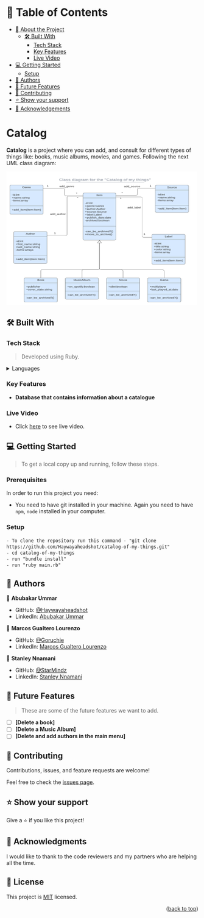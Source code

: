 <a name="readme-top"></a>

# 📗 Table of Contents

- [📖 About the Project](#about-project)
  - [🛠 Built With](#built-with)
    - [Tech Stack](#tech-stack)
    - [Key Features](#key-features)
    - [Live Video](#live-video)
- [💻 Getting Started](#getting-started)
  - [Setup](#setup)
- [👥 Authors](#authors)
- [🔭 Future Features](#future-features)
- [🤝 Contributing](#contributing)
- [⭐️ Show your support](#support)
- [🙏 Acknowledgements](#acknowledgements)

<!-- PROJECT DESCRIPTION -->

# Catalog <a name="about-project"></a>

**Catalog** is a project where you can add, and consult for different types of things like: books, music albums, movies, and games. Following the next UML class diagram:

<p align="left">
  <img src="./catalog_of_my_things.png" alt="C=UML class diagram for catalog of things" height="350" width="500" />
</p>


## 🛠 Built With <a name="built-with"></a>

### Tech Stack <a name="tech-stack"></a>

> Developed using Ruby.
<details>
  <summary>Languages</summary>
  <ul>
    <li><a href="https://www.ruby-lang.org/en/">Ruby</a></li>
  </ul>
</details>

### Key Features <a name="key-features"></a>
- **Database that contains information about a catalogue**

### Live Video <a name="live-video"></a>
- Click [here](https://drive.google.com/file/d/12NXPuV4G5YmCBKunUCU91HDlEXYAsty6/view?usp=sharing) to see live video.

## 💻 Getting Started <a name="getting-started"></a>
> To get a local copy up and running, follow these steps.

### Prerequisites

In order to run this project you need:

- You need to have git installed in your machine. Again you need to have `npm`, `node` installed in your computer.

### Setup
```
- To clone the repository run this command - "git clone https://github.com/Haywayaheadshot/catalog-of-my-things.git"
- cd catalog-of-my-things
- run "bundle install"
- run "ruby main.rb"
```
## 👥 Authors <a name="authors"></a>

👤 **Abubakar Ummar**

- GitHub: [@Haywayaheadshot](https://github.com/Haywayaheadshot)
- LinkedIn: [Abubakar Ummar](https://www.linkedin.com/in/abubakar-ummar/)


👤 **Marcos Gualtero Lourenzo**

- GitHub: [@Goruchie](https://github.com/Goruchie)
- LinkedIn: [Marcos Gualtero Lourenzo](https://www.linkedin.com/in/marcosgualtero/)

👤 **Stanley Nnamani**

- GitHub: [@StarMindz](https://github.com/StarMindz)
- LinkedIn: [Stanley Nnamani](https://www.linkedin.com/in/stanley-nnamani/)

<!-- FUTURE FEATURES -->

## 🔭 Future Features <a name="future-features"></a>

> These are some of the future features we want to add.

- [ ] **[Delete a book]**
- [ ] **[Delete a Music Album]**
- [ ] **[Delete and add authors in the main menu]**

## 🤝 Contributing <a name="contributing"></a>

Contributions, issues, and feature requests are welcome!

Feel free to check the [issues page](../../issues/).


## ⭐️ Show your support <a name="support"></a>

Give a ⭐️ if you like this project!


## 🙏 Acknowledgments <a name="acknowledgements"></a>

I would like to thank to the code reviewers and my partners who are helping all the time.

## 📝 License <a name="license"></a>

This project is [MIT](./LICENSE) licensed.

<p align="right">(<a href="#readme-top">back to top</a>)</p>